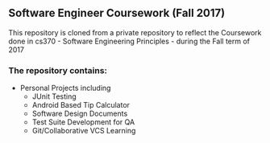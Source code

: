 ## Software Engineer Coursework (Fall 2017)
This repository is cloned from a private repository to reflect the Coursework
done in cs370 - Software Engineering Principles - during the Fall term of 2017

### The repository contains:

 - Personal Projects including
    - JUnit Testing
    - Android Based Tip Calculator
    - Software Design Documents
    - Test Suite Development for QA
    - Git/Collaborative VCS Learning
